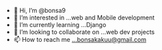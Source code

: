 - 👋 Hi, I’m @bonsa9
- 👀 I’m interested in ...web and Mobile development
- 🌱 I’m currently learning ...Django
- 💞️ I’m looking to collaborate on ...web dev projects 
- 📫 How to reach me ...bonsakakuu@gmail.com

<!---
bonsa9/bonsa9 is a ✨ special ✨ repository because its `README.md` (this file) appears on your GitHub profile.
You can click the Preview link to take a look at your changes.
--->
